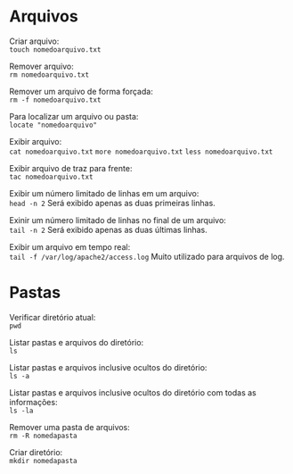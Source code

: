 # Arquivos  
Criar arquivo:  
``touch nomedoarquivo.txt``

Remover arquivo:  
``rm nomedoarquivo.txt``

Remover um arquivo de forma forçada:  
``rm -f nomedoarquivo.txt``

Para localizar um arquivo ou pasta:  
``locate "nomedoarquivo"``

Exibir arquivo:  
``cat nomedoarquivo.txt``
``more nomedoarquivo.txt``
``less nomedoarquivo.txt``

Exibir arquivo de traz para frente:  
``tac nomedoarquivo.txt``

Exibir um número limitado de linhas em um arquivo:  
``head -n 2`` Será exibido apenas as duas primeiras linhas.

Exinir um número limitado de linhas no final de um arquivo:  
``tail -n 2`` Será exibido apenas as duas últimas linhas.

Exibir um arquivo em tempo real:  
``tail -f /var/log/apache2/access.log`` Muito utilizado para arquivos de log.

# Pastas  
Verificar diretório atual:  
``pwd``

Listar pastas e arquivos do diretório:  
``ls``

Listar pastas e arquivos inclusive ocultos do diretório:  
``ls -a``

Listar pastas e arquivos inclusive ocultos do diretório com todas as informações:  
``ls -la``

Remover uma pasta de arquivos:  
``rm -R nomedapasta``

Criar diretório:  
``mkdir nomedapasta``
